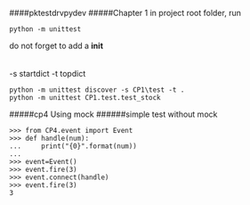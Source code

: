 ####pktestdrvpydev
#####Chapter 1
in project root folder, run
```
python -m unittest
```
do not forget to add a __init__  
######
-s startdict -t topdict
```
python -m unittest discover -s CP1\test -t .
python -m unittest CP1.test.test_stock
```
#####cp4 Using mock
######simple test without mock
```
>>> from CP4.event import Event
>>> def handle(num):
...     print("{0}".format(num))
...
>>> event=Event()
>>> event.fire(3)
>>> event.connect(handle)
>>> event.fire(3)
3
```